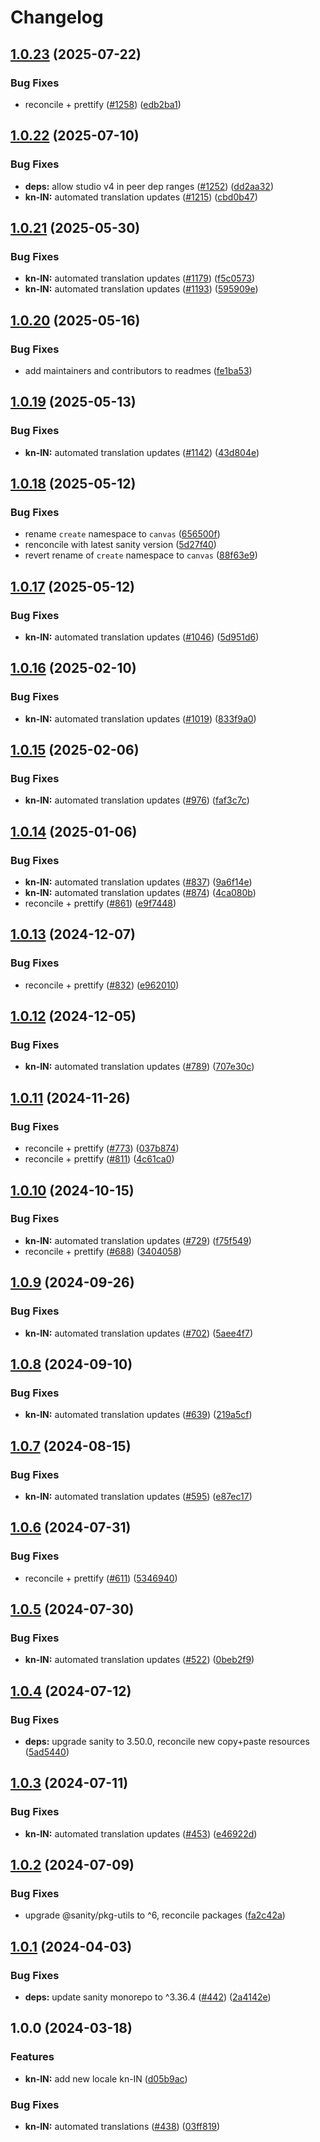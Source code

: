 # Changelog

## [1.0.23](https://github.com/sanity-io/locales/compare/locale-kn-in-v1.0.22...locale-kn-in-v1.0.23) (2025-07-22)


### Bug Fixes

* reconcile + prettify ([#1258](https://github.com/sanity-io/locales/issues/1258)) ([edb2ba1](https://github.com/sanity-io/locales/commit/edb2ba1fd5c7f161930c606425384a0c29ed1897))

## [1.0.22](https://github.com/sanity-io/locales/compare/locale-kn-in-v1.0.21...locale-kn-in-v1.0.22) (2025-07-10)


### Bug Fixes

* **deps:** allow studio v4 in peer dep ranges ([#1252](https://github.com/sanity-io/locales/issues/1252)) ([dd2aa32](https://github.com/sanity-io/locales/commit/dd2aa32b4186f0749f744d74b2e81a2c8b172fe8))
* **kn-IN:** automated translation updates ([#1215](https://github.com/sanity-io/locales/issues/1215)) ([cbd0b47](https://github.com/sanity-io/locales/commit/cbd0b47875bc8ad99b758ea0d9211817928b5c57))

## [1.0.21](https://github.com/sanity-io/locales/compare/locale-kn-in-v1.0.20...locale-kn-in-v1.0.21) (2025-05-30)


### Bug Fixes

* **kn-IN:** automated translation updates ([#1179](https://github.com/sanity-io/locales/issues/1179)) ([f5c0573](https://github.com/sanity-io/locales/commit/f5c05731c3ae39315d1977056efcd1ea66e773e3))
* **kn-IN:** automated translation updates ([#1193](https://github.com/sanity-io/locales/issues/1193)) ([595909e](https://github.com/sanity-io/locales/commit/595909e2fd8ed509f079476069ce795c87b9dc38))

## [1.0.20](https://github.com/sanity-io/locales/compare/locale-kn-in-v1.0.19...locale-kn-in-v1.0.20) (2025-05-16)


### Bug Fixes

* add maintainers and contributors to readmes ([fe1ba53](https://github.com/sanity-io/locales/commit/fe1ba5364624d8e0cd850403e63215e345d27060))

## [1.0.19](https://github.com/sanity-io/locales/compare/locale-kn-in-v1.0.18...locale-kn-in-v1.0.19) (2025-05-13)


### Bug Fixes

* **kn-IN:** automated translation updates ([#1142](https://github.com/sanity-io/locales/issues/1142)) ([43d804e](https://github.com/sanity-io/locales/commit/43d804e82a3758e1a1403b4da31efc3428e9f6a9))

## [1.0.18](https://github.com/sanity-io/locales/compare/locale-kn-in-v1.0.17...locale-kn-in-v1.0.18) (2025-05-12)


### Bug Fixes

* rename `create` namespace to `canvas` ([656500f](https://github.com/sanity-io/locales/commit/656500fc23153e0039c6ca1b57abc547a6450c87))
* renconcile with latest sanity version ([5d27f40](https://github.com/sanity-io/locales/commit/5d27f40fc012ffed3f70297332a16bbdf688534f))
* revert rename of `create` namespace to `canvas` ([88f63e9](https://github.com/sanity-io/locales/commit/88f63e9cac077059e6aac88f99ef00e6a09de669))

## [1.0.17](https://github.com/sanity-io/locales/compare/locale-kn-in-v1.0.16...locale-kn-in-v1.0.17) (2025-05-12)


### Bug Fixes

* **kn-IN:** automated translation updates ([#1046](https://github.com/sanity-io/locales/issues/1046)) ([5d951d6](https://github.com/sanity-io/locales/commit/5d951d68fd293c12b5550888d1f2257f7fde727c))

## [1.0.16](https://github.com/sanity-io/locales/compare/locale-kn-in-v1.0.15...locale-kn-in-v1.0.16) (2025-02-10)


### Bug Fixes

* **kn-IN:** automated translation updates ([#1019](https://github.com/sanity-io/locales/issues/1019)) ([833f9a0](https://github.com/sanity-io/locales/commit/833f9a09e15457c9df7ed1fcdf14a301149d1341))

## [1.0.15](https://github.com/sanity-io/locales/compare/locale-kn-in-v1.0.14...locale-kn-in-v1.0.15) (2025-02-06)


### Bug Fixes

* **kn-IN:** automated translation updates ([#976](https://github.com/sanity-io/locales/issues/976)) ([faf3c7c](https://github.com/sanity-io/locales/commit/faf3c7c261aa6e0c511cb08d0d909cef40fcbca0))

## [1.0.14](https://github.com/sanity-io/locales/compare/locale-kn-in-v1.0.13...locale-kn-in-v1.0.14) (2025-01-06)


### Bug Fixes

* **kn-IN:** automated translation updates ([#837](https://github.com/sanity-io/locales/issues/837)) ([9a6f14e](https://github.com/sanity-io/locales/commit/9a6f14e6df22d56b0ea6f336741870ce1657db93))
* **kn-IN:** automated translation updates ([#874](https://github.com/sanity-io/locales/issues/874)) ([4ca080b](https://github.com/sanity-io/locales/commit/4ca080bfe91e6ed258a59a63f5fb5d9c4258c5c4))
* reconcile + prettify ([#861](https://github.com/sanity-io/locales/issues/861)) ([e9f7448](https://github.com/sanity-io/locales/commit/e9f7448460b48fc803bd6604aada91630348ab95))

## [1.0.13](https://github.com/sanity-io/locales/compare/locale-kn-in-v1.0.12...locale-kn-in-v1.0.13) (2024-12-07)


### Bug Fixes

* reconcile + prettify ([#832](https://github.com/sanity-io/locales/issues/832)) ([e962010](https://github.com/sanity-io/locales/commit/e9620109a7ee1a0ad4eadeaebf8f3d05ee703747))

## [1.0.12](https://github.com/sanity-io/locales/compare/locale-kn-in-v1.0.11...locale-kn-in-v1.0.12) (2024-12-05)


### Bug Fixes

* **kn-IN:** automated translation updates ([#789](https://github.com/sanity-io/locales/issues/789)) ([707e30c](https://github.com/sanity-io/locales/commit/707e30ceaea9c7b874042dd8a96c2a37980d477a))

## [1.0.11](https://github.com/sanity-io/locales/compare/locale-kn-in-v1.0.10...locale-kn-in-v1.0.11) (2024-11-26)


### Bug Fixes

* reconcile + prettify ([#773](https://github.com/sanity-io/locales/issues/773)) ([037b874](https://github.com/sanity-io/locales/commit/037b8747ab096387a988bef3e632812f7217f53f))
* reconcile + prettify ([#811](https://github.com/sanity-io/locales/issues/811)) ([4c61ca0](https://github.com/sanity-io/locales/commit/4c61ca096c2fd158aefd895681bb0b7c2a634234))

## [1.0.10](https://github.com/sanity-io/locales/compare/locale-kn-in-v1.0.9...locale-kn-in-v1.0.10) (2024-10-15)


### Bug Fixes

* **kn-IN:** automated translation updates ([#729](https://github.com/sanity-io/locales/issues/729)) ([f75f549](https://github.com/sanity-io/locales/commit/f75f549bbc8466c334b5398113a0d4044f775455))
* reconcile + prettify ([#688](https://github.com/sanity-io/locales/issues/688)) ([3404058](https://github.com/sanity-io/locales/commit/3404058c7a55c2163d680d84953f7ac5defb2066))

## [1.0.9](https://github.com/sanity-io/locales/compare/locale-kn-in-v1.0.8...locale-kn-in-v1.0.9) (2024-09-26)


### Bug Fixes

* **kn-IN:** automated translation updates ([#702](https://github.com/sanity-io/locales/issues/702)) ([5aee4f7](https://github.com/sanity-io/locales/commit/5aee4f715dc32d3b43d59f1cbebe8661ee244c0b))

## [1.0.8](https://github.com/sanity-io/locales/compare/locale-kn-in-v1.0.7...locale-kn-in-v1.0.8) (2024-09-10)


### Bug Fixes

* **kn-IN:** automated translation updates ([#639](https://github.com/sanity-io/locales/issues/639)) ([219a5cf](https://github.com/sanity-io/locales/commit/219a5cfd885a531c86b3bbb70ef1e64c13362127))

## [1.0.7](https://github.com/sanity-io/locales/compare/locale-kn-in-v1.0.6...locale-kn-in-v1.0.7) (2024-08-15)


### Bug Fixes

* **kn-IN:** automated translation updates ([#595](https://github.com/sanity-io/locales/issues/595)) ([e87ec17](https://github.com/sanity-io/locales/commit/e87ec1717a41ec2034e18cefda203721c4c7efed))

## [1.0.6](https://github.com/sanity-io/locales/compare/locale-kn-in-v1.0.5...locale-kn-in-v1.0.6) (2024-07-31)


### Bug Fixes

* reconcile + prettify ([#611](https://github.com/sanity-io/locales/issues/611)) ([5346940](https://github.com/sanity-io/locales/commit/534694059e674d5150f7f484fd79411b0f5b74a2))

## [1.0.5](https://github.com/sanity-io/locales/compare/locale-kn-in-v1.0.4...locale-kn-in-v1.0.5) (2024-07-30)


### Bug Fixes

* **kn-IN:** automated translation updates ([#522](https://github.com/sanity-io/locales/issues/522)) ([0beb2f9](https://github.com/sanity-io/locales/commit/0beb2f9c5d2b4c29c723e1d8c573cd3597c72084))

## [1.0.4](https://github.com/sanity-io/locales/compare/locale-kn-in-v1.0.3...locale-kn-in-v1.0.4) (2024-07-12)


### Bug Fixes

* **deps:** upgrade sanity to 3.50.0, reconcile new copy+paste resources ([5ad5440](https://github.com/sanity-io/locales/commit/5ad5440692ba75d76b5de468a5ed5cdfd01de995))

## [1.0.3](https://github.com/sanity-io/locales/compare/locale-kn-in-v1.0.2...locale-kn-in-v1.0.3) (2024-07-11)


### Bug Fixes

* **kn-IN:** automated translation updates ([#453](https://github.com/sanity-io/locales/issues/453)) ([e46922d](https://github.com/sanity-io/locales/commit/e46922dd1807e34347398775721c688d2a60cbad))

## [1.0.2](https://github.com/sanity-io/locales/compare/locale-kn-in-v1.0.1...locale-kn-in-v1.0.2) (2024-07-09)


### Bug Fixes

* upgrade @sanity/pkg-utils to ^6, reconcile packages ([fa2c42a](https://github.com/sanity-io/locales/commit/fa2c42a0e8550ead90dcc61fe1abcecdacf8fd20))

## [1.0.1](https://github.com/sanity-io/locales/compare/locale-kn-in-v1.0.0...locale-kn-in-v1.0.1) (2024-04-03)


### Bug Fixes

* **deps:** update sanity monorepo to ^3.36.4 ([#442](https://github.com/sanity-io/locales/issues/442)) ([2a4142e](https://github.com/sanity-io/locales/commit/2a4142e6e50eb5992b3432169cd71676c353276f))

## 1.0.0 (2024-03-18)


### Features

* **kn-IN:** add new locale kn-IN ([d05b9ac](https://github.com/sanity-io/locales/commit/d05b9ac69c880094f6de769fb0ea6dc22e0ab1e6))


### Bug Fixes

* **kn-IN:** automated translations ([#438](https://github.com/sanity-io/locales/issues/438)) ([03ff819](https://github.com/sanity-io/locales/commit/03ff819758934a0a869862262d76d98c4f2cca08))

